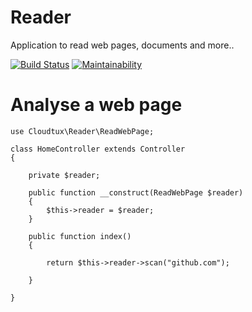 # Reader
Application to read web pages, documents and more..

[![Build Status](https://scrutinizer-ci.com/g/cloudtux/reader/badges/build.png?b=master)](https://scrutinizer-ci.com/g/cloudtux/reader/build-status/master)
[![Maintainability](https://api.codeclimate.com/v1/badges/66ff0afd47b7af77245e/maintainability)](https://codeclimate.com/github/cloudtux/reader/maintainability)

# Analyse a web page
```
use Cloudtux\Reader\ReadWebPage;

class HomeController extends Controller
{

    private $reader;

    public function __construct(ReadWebPage $reader)
    {
        $this->reader = $reader;
    }

    public function index()
    {

        return $this->reader->scan("github.com");

    }

}
```